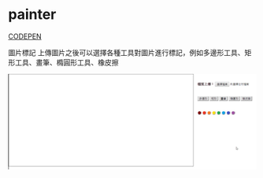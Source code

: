# painter

[CODEPEN](https://codepen.io/justin000abc/pen/bGbRmOx)

圖片標記
上傳圖片之後可以選擇各種工具對圖片進行標記，例如多邊形工具、矩形工具、畫筆、橢圓形工具、橡皮擦

![image](https://raw.githubusercontent.com/justin000abc/painter/master/img/painter1.gif)
